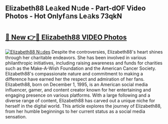 ## Elizabeth88 Le𝚊ked N𝚞de - Part-dOF Video Photos - Hot Onlyf𝚊ns Le𝚊ks 73qkN

# <h2><a href="http://ab39321.deff.icu/?id=Elizabeth88">🔗 New 👉🔴 Elizabeth88 VIDEO Photos</a></h2>

[![Elizabeth88 N𝚞des](https://i.imgur.com/rIISA9y.gif)](http://ab39321.deff.icu/?id=Elizabeth88)
Despite the controversies, Elizabeth88's heart shines through her charitable endeavors. She has been involved in various philanthropic initiatives, including raising awareness and funds for charities such as the Make-A-Wish Foundation and the American Cancer Society. Elizabeth88's compassionate nature and commitment to making a difference have earned her the respect and admiration of her fans. Elizabeth88, born on December 1, 1995, is an American social media influencer, gamer, and content creator known for her entertaining and engaging presence on various platforms. With a large following and a diverse range of content, Elizabeth88 has carved out a unique niche for herself in the digital world. This article explores the journey of Elizabeth88, from her humble beginnings to her current status as a social media sensation.
